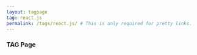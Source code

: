 ```yaml
---
layout: tagpage
tag: react.js
permalink: /tags/react.js/ # This is only required for pretty links.
---
```


### TAG Page